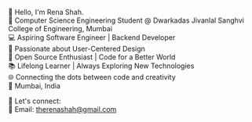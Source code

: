 👋 Hello, I'm Rena Shah.
<br>
🚀 Computer Science Engineering Student @ Dwarkadas Jivanlal Sanghvi College of Engineering, Mumbai <br>
💻 Aspiring Software Engineer | Backend Developer <br>
🎨 Passionate about User-Centered Design <br>
🌟 Open Source Enthusiast | Code for a Better World <br>
📚 Lifelong Learner | Always Exploring New Technologies <br>
🌐 Connecting the dots between code and creativity <br>
📌 Mumbai, India <br>

🔗 Let's connect: <br>
📧 Email: therenashah@gmail.com <br>
